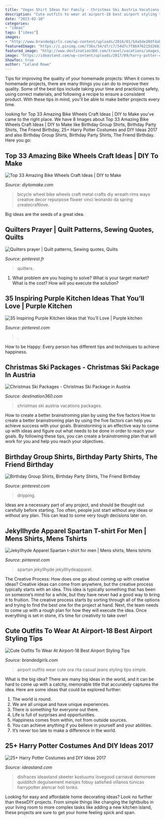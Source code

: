 ```yaml
---
title: "Vegas Shirt Ideas For Family - Christmas Ski Austria Vacations Packages"
description: "Cute outfits to wear at airport-18 best airport styling tips"
date: "2023-02-10"
categories:
- "ideas"
tags: ["ideas"]
images:
- "http://www.brandedgirls.com/wp-content/uploads/2016/01/54a5de20df4ab9634fd69bacb98a62d5.jpg"
featuredImage: "https://i.pinimg.com/736x/54/d7/c7/54d7c7f86476215d26634d251c0d5354.jpg"
featured_image: "http://www.destination360.com/travel/vacations/images/s/christmas-ski-holidays.jpg"
image: "https://ideastand.com/wp-content/uploads/2017/09/harry-potter-costumes/13-harry-potter-halloween-costume-diy.jpg"
ShowToc: true
author: "Leland Rowe"
---
```



Tips for improving the quality of your homemade projects:
When it comes to homemade projects, there are many things you can do to improve their quality. Some of the best tips include taking your time and practicing safety, using correct materials, and following a recipe to ensure a consistent product. With these tips in mind, you'll be able to make better projects every time.

	

		
looking for Top 33 Amazing Bike Wheels Craft Ideas | DIY to Make you've came to the right place. We have 8 Images about Top 33 Amazing Bike Wheels Craft Ideas | DIY to Make like Birthday Group Shirts, Birthday Party Shirts, The Friend Birthday, 25+ Harry Potter Costumes and DIY Ideas 2017 and also Birthday Group Shirts, Birthday Party Shirts, The Friend Birthday. Here you go:
		
    
## Top 33 Amazing Bike Wheels Craft Ideas | DIY To Make

<img loading=lazy src="http://www.diytomake.com/wp-content/uploads/2016/11/DIY-Crafts-from-Bike-Wheel.jpg" onerror="this.onerror=null;this.src='https://tse2.mm.bing.net/th?id=OIP.9th18hd9YxAUezqFwyOYlAHaKq&amp;pid=15.1';" alt="Top 33 Amazing Bike Wheels Craft Ideas | DIY to Make">

_Source: diytomake.com_

>bicycle wheel bike wheels craft metal crafts diy wreath rims ways creative decor repurpose flower vinci leonardo da spring createcraftlove. 

	

Big ideas are the seeds of a great idea.

    
## Quilters Prayer | Quilt Patterns, Sewing Quotes, Quilts

<img loading=lazy src="https://i.pinimg.com/736x/54/d7/c7/54d7c7f86476215d26634d251c0d5354.jpg" onerror="this.onerror=null;this.src='https://tse4.mm.bing.net/th?id=OIP.Ah3GMhMlWpBetVpYK7NFSAHaJQ&amp;pid=15.1';" alt="Quilters prayer | Quilt patterns, Sewing quotes, Quilts">

_Source: pinterest.fr_

>quilters. 

	

1. What problem are you hoping to solve? What is your target market? What is the cost? How will you execute the solution?

    
## 35 Inspiring Purple Kitchen Ideas That You’ll Love | Purple Kitchen

<img loading=lazy src="https://i.pinimg.com/736x/56/a7/eb/56a7ebc46435c864352c30e2c7a446fa.jpg" onerror="this.onerror=null;this.src='https://tse1.mm.bing.net/th?id=OIP.BAW7A8LtQIv4_xyOfw148QHaHa&amp;pid=15.1';" alt="35 Inspiring Purple Kitchen Ideas that You’ll Love | Purple kitchen">

_Source: pinterest.com_

>. 

	

How to be Happy: Every person has different tips and techniques to achieve happiness.
 

    
## Christmas Ski Packages - Christmas Ski Package In Austria

<img loading=lazy src="http://www.destination360.com/travel/vacations/images/s/christmas-ski-holidays.jpg" onerror="this.onerror=null;this.src='https://tse2.mm.bing.net/th?id=OIP.tiIMDCmPQAcPvG2aDN3r1wHaFU&amp;pid=15.1';" alt="Christmas Ski Packages - Christmas Ski Package in Austria">

_Source: destination360.com_

>christmas ski austria vacations packages. 

	

How to create a better brainstroming plan by using the five factors
How to create a better brainstroming plan by using the five factors can help you achieve success with your goals. Brainstorming is an effective way to come up with ideas and figure out what needs to be done in order to reach your goals. By following these tips, you can create a brainstroming plan that will work for you and help you reach your objectives.

    
## Birthday Group Shirts, Birthday Party Shirts, The Friend Birthday

<img loading=lazy src="https://i.pinimg.com/736x/ec/f6/f3/ecf6f3760bf3c2796ead8078760d5d08.jpg" onerror="this.onerror=null;this.src='https://tse2.mm.bing.net/th?id=OIP.-hRYGHT6h8PukenSRQYalAHaJ3&amp;pid=15.1';" alt="Birthday Group Shirts, Birthday Party Shirts, The Friend Birthday">

_Source: pinterest.com_

>dripping. 

	

Ideas are a necessary part of any project, and should be thought out carefully before starting. Too often, people just start without any ideas or without any plan. This can lead to some very tough decisions later on.

    
## Jekyllhyde Apparel Spartan T-shirt For Men | Mens Shirts, Mens Tshirts

<img loading=lazy src="https://i.pinimg.com/736x/36/10/28/36102814459c4e617bf062c5c5978439.jpg" onerror="this.onerror=null;this.src='https://tse3.mm.bing.net/th?id=OIP.v3gx_tHofDuvwuYQsfeXfQHaHg&amp;pid=15.1';" alt="Jekyllhyde Apparel Spartan t-shirt for men | Mens shirts, Mens tshirts">

_Source: pinterest.com_

>spartan jekyllhyde jekyllhydeapparel. 

	

The Creative Process: How does one go about coming up with creative ideas?
Creative ideas can come from anywhere, but the creative process typically starts with an idea. This idea is typically something that has been on someone’s mind for a while, but they have never had a good way to bring it to fruition. The creative process starts by sorting through all of the options and trying to find the best one for the project at hand. Next, the team needs to come up with a rough plan for how they will execute the idea. Once everything is set in stone, it’s time for creativity to take over!

    
## Cute Outfits To Wear At Airport-18 Best Airport Styling Tips

<img loading=lazy src="http://www.brandedgirls.com/wp-content/uploads/2016/01/54a5de20df4ab9634fd69bacb98a62d5.jpg" onerror="this.onerror=null;this.src='https://tse2.mm.bing.net/th?id=OIP.c9LO7XB-gCkliMcJohRkhQHaKa&amp;pid=15.1';" alt="Cute Outfits To Wear At Airport-18 Best Airport Styling Tips">

_Source: brandedgirls.com_

>airport outfits wear cute ora rita casual jeans styling tips simple. 

	

What is the big idea?
There are many big ideas in the world, and it can be hard to come up with a catchy, memorable title that accurately captures the idea. Here are some ideas that could be explored further: 
1. The world is round. 
2. We are all unique and have unique experiences. 
3. There is something for everyone out there. 
4. Life is full of surprises and opportunities. 
5. Happiness comes from within, not from outside sources. 
6. You can achieve anything if you believe in yourself and your abilities. 
7. It’s never too late to make a difference in the world.

    
## 25+ Harry Potter Costumes And DIY Ideas 2017

<img loading=lazy src="https://ideastand.com/wp-content/uploads/2017/09/harry-potter-costumes/13-harry-potter-halloween-costume-diy.jpg" onerror="this.onerror=null;this.src='https://tse1.mm.bing.net/th?id=OIP.ngmjbHhI4gCXciYvitBGvQHaLG&amp;pid=15.1';" alt="25+ Harry Potter Costumes and DIY Ideas 2017">

_Source: ideastand.com_

>disfraces ideastand skeeter kostuums lovegood carnaval demonsee quidditch deguisement meisjes fobuy satisfied villanos túnicas harrypotter alencar holi tonks. 

	

Looking for easy and affordable home decorating ideas? Look no further than theseDIY projects. From simple things like changing the lightbulbs in your living room to more complex tasks like adding a new kitchen island, these projects are sure to get your home feeling spick and span.

